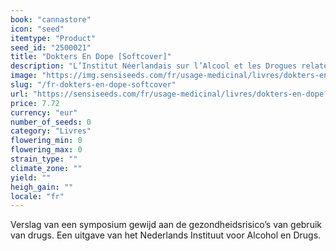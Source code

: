 ```yaml
---
book: "cannastore"
icon: "seed"
itemtype: "Product"
seed_id: "2500021"
title: "Dokters En Dope [Softcover]"
description: "L’Institut Néerlandais sur l’Alcool et les Drogues relate une conférence portant sur les risques que les drogues posent pour la santé. Achetez ce livre ici."
image: "https://img.sensiseeds.com/fr/usage-medicinal/livres/dokters-en-dope-image.png"
slug: "/fr-dokters-en-dope-softcover"
url: "https://sensiseeds.com/fr/usage-medicinal/livres/dokters-en-dope?a_aid=cannastore"
price: 7.72
currency: "eur"
number_of_seeds: 0
category: "Livres"
flowering_min: 0
flowering_max: 0
strain_type: ""
climate_zone: ""
yield: ""
heigh_gain: ""
locale: "fr"
---
```

Verslag van een symposium gewijd aan de gezondheidsrisico’s van gebruik van drugs. Een uitgave van het Nederlands Instituut voor Alcohol en Drugs.
